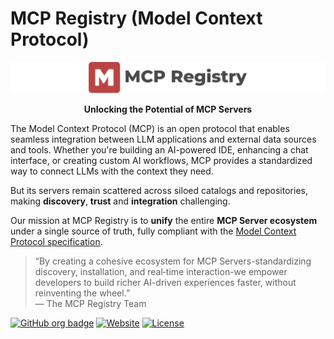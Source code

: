 # MCP Registry (Model Context Protocol)

<p align="center">
  <img src="assets/logotipo.png" alt="MCP Registry" />
</p>

<p align="center">
  <strong>Unlocking the Potential of MCP Servers</strong>
</p>


The Model Context Protocol (MCP) is an open protocol that enables seamless integration between LLM applications and external data sources and tools. Whether you're building an AI-powered IDE, enhancing a chat interface, or creating custom AI workflows, MCP provides a standardized way to connect LLMs with the context they need.

But its servers remain scattered across siloed catalogs and repositories, making **discovery**, **trust** and **integration** challenging. 

Our mission at MCP Registry is to **unify** the entire **MCP Server ecosystem** under a single source of truth, fully compliant with the [Model Context Protocol specification](https://modelcontextprotocol.io/introduction).

> “By creating a cohesive ecosystem for MCP Servers-standardizing discovery, installation, and real‑time interaction-we empower developers to build richer AI-driven experiences faster, without reinventing the wheel.”  
> — The MCP Registry Team


[![GitHub org badge](https://img.shields.io/badge/organization-registrymcp-blue)](https://github.com/registrymcp) [![Website](https://img.shields.io/badge/website-mcpregistry.click-9cf)](https://mcpregistry.click) [![License](https://img.shields.io/badge/license-Apache%202.0-lightgrey)](LICENSE)